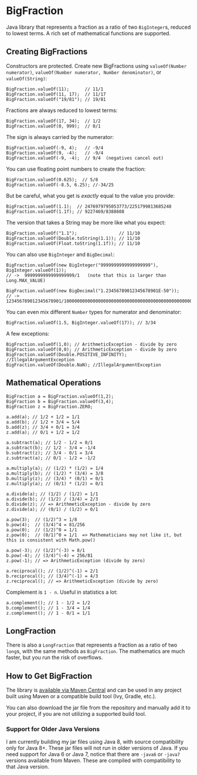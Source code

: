 BigFraction
===========

Java library that represents a fraction as a ratio of two `BigInteger`s, reduced to lowest terms. A rich set of mathematical functions are supported.

## Creating BigFractions

Constructors are protected. Create new BigFractions using `valueOf(Number numerator)`, `valueOf(Number numerator, Number denominator)`, or `valueOf(String)`:

    BigFraction.valueOf(11);      // 11/1
    BigFraction.valueOf(11, 17);  // 11/17
    BigFraction.valueOf("19/81"); // 19/81

Fractions are always reduced to lowest terms:

    BigFraction.valueOf(17, 34);  // 1/2
    BigFraction.valueOf(0, 999);  // 0/1

The sign is always carried by the numerator:

    BigFraction.valueOf(-9, 4);   // -9/4
    BigFraction.valueOf(9, -4);   // -9/4
    BigFraction.valueOf(-9, -4);  // 9/4  (negatives cancel out)

You can use floating point numbers to create the fraction:

    BigFraction.valueOf(0.625);  // 5/8
    BigFraction.valueOf(-8.5, 6.25); //-34/25

But be careful, what you get is *exactly* equal to the value you provide:

    BigFraction.valueOf(1.1);  // 2476979795053773/2251799813685248
    BigFraction.valueOf(1.1f); // 9227469/8388608

The version that takes a String may be more like what you expect:

    BigFraction.valueOf("1.1");                // 11/10
    BigFraction.valueOf(Double.toString(1.1)); // 11/10
    BigFraction.valueOf(Float.toString(1.1f)); // 11/10

You can also use `BigInteger` and `BigDecimal`:

    BigFraction.valueOf(new BigInteger("9999999999999999999"), BigInteger.valueOf(1));
    // ->  9999999999999999999/1   (note that this is larger than Long.MAX_VALUE)
    
    BigFraction.valueOf(new BigDecimal("1.23456789012345678901E-50"));
    // ->  123456789012345678901/10000000000000000000000000000000000000000000000000000000000000000000000

You can even mix different `Number` types for numerator and denominator:

    BigFraction.valueOf(1.5, BigInteger.valueOf(17)); // 3/34

A few exceptions:

    BigFraction.valueOf(1,0); // ArithmeticException - divide by zero
    BigFraction.valueOf(0,0); // ArithmeticException - divide by zero
    BigFraction.valueOf(Double.POSITIVE_INFINITY); //IllegalArgumentException
    BigFraction.valueOf(Double.NaN); //IllegalArgumentException

## Mathematical Operations

    BigFraction a = BigFraction.valueOf(1,2);
    BigFraction b = BigFraction.valueOf(3,4);
    BigFraction z = BigFraction.ZERO;
    
    a.add(a); // 1/2 + 1/2 = 1/1
    a.add(b); // 1/2 + 3/4 = 5/4
    b.add(z); // 3/4 + 0/1 = 3/4
    z.add(a); // 0/1 + 1/2 = 1/2
    
    a.subtract(a); // 1/2 - 1/2 = 0/1
    a.subtract(b); // 1/2 - 3/4 = -1/4
    b.subtract(z); // 3/4 - 0/1 = 3/4
    z.subtract(a); // 0/1 - 1/2 = -1/2
    
    a.multiply(a); // (1/2) * (1/2) = 1/4
    a.multiply(b); // (1/2) * (3/4) = 3/8
    b.multiply(z); // (3/4) * (0/1) = 0/1
    z.multiply(a); // (0/1) * (1/2) = 0/1
    
    a.divide(a); // (1/2) / (1/2) = 1/1
    a.divide(b); // (1/2) / (3/4) = 2/3
    b.divide(z); // => ArithmeticException - divide by zero
    z.divide(a); // (0/1) / (1/2) = 0/1
    
    a.pow(3);  // (1/2)^3 = 1/8
    b.pow(4);  // (3/4)^4 = 81/256
    a.pow(0);  // (1/2)^0 = 1/1
    z.pow(0);  // (0/1)^0 = 1/1  => Mathematicians may not like it, but this is consistent with Math.pow()
    
    a.pow(-3); // (1/2)^(-3) = 8/1
    b.pow(-4); // (3/4)^(-4) = 256/81
    z.pow(-1); // => ArithmeticException (divide by zero)
    
    a.reciprocal(); // (1/2)^(-1) = 2/1
    b.reciprocal(); // (3/4)^(-1) = 4/3
    z.reciprocal(); // => ArithmeticException (divide by zero)

Complement is `1 - n`. Useful in statistics a lot:

    a.complement(); // 1 - 1/2 = 1/2
    b.complement(); // 1 - 3/4 = 1/4
    z.complement(); // 1 - 0/1 = 1/1

## LongFraction

There is also a `LongFraction` that represents a fraction as a ratio of two `long`s, with the same methods as `BigFraction`. The mathematics are much faster, but you run the risk of overflows.

## How to Get BigFraction

The library is [available via Maven Central](https://search.maven.org/#search%7Cgav%7C1%7Cg%3A%22com.github.kiprobinson%22%20AND%20a%3A%22bigfraction%22) and can be used in any project built using Maven or a compatible build tool (Ivy, Gradle, etc.).

You can also download the jar file from the repository and manually add it to your project, if you are not utilizing a supported build tool.

### Support for Older Java Versions

I am currently building my jar files using Java 8, with source compatibility only for Java 8+. These jar files will not run in older versions of Java. If you need support for Java 6 or Java 7, notice that there are `-java6` or `-java7` versions available from Maven. These are compiled with compatibility to that Java version.

